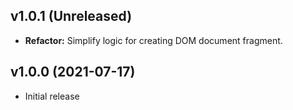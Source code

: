 ## v1.0.1 (Unreleased)

- **Refactor:** Simplify logic for creating DOM document fragment.

## v1.0.0 (2021-07-17)

- Initial release
